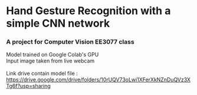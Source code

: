 # Hand Gesture Recognition with a simple CNN network
### A project for Computer Vision EE3077 class
Model trained on Google Colab's GPU <br>
Input image taken from live webcam <br>
<br>
Link drive contain model file : https://drive.google.com/drive/folders/10rUQV73oLwi1XFerXkNZnDuQVz3XTg6f?usp=sharing
